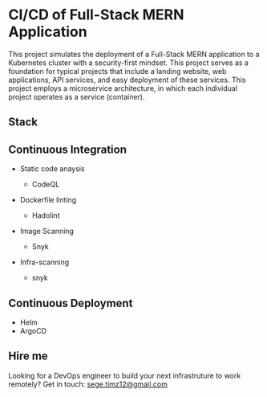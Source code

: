 ﻿CI/CD of Full-Stack MERN Application
=======================

This project simulates the deployment of a Full-Stack MERN application to a Kubernetes cluster with a security-first mindset. This project serves as a foundation for typical projects that include a landing website, web applications, API services, and easy deployment of these services. This project employs a microservice architecture, in which each individual project operates as a service (container). 

## Stack

## Continuous Integration 

- Static code anaysis 
    - CodeQL

- Dockerfile linting 
    - Hadolint

- Image Scanning
    - Snyk

- Infra-scanning
    - snyk


## Continuous Deployment 

- Helm 
- ArgoCD


## Hire me
Looking for a DevOps engineer to build your next infrastruture to work remotely? Get in touch: [sege.timz12@gmail.com](mailto:sege.timz12@gmail.com)
